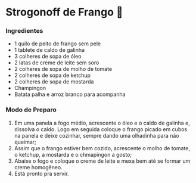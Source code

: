 # Strogonoff de Frango :chicken: ​​



### Ingredientes ###

- 1 quilo de peito de frango sem pele
- 1 tablete de caldo de galinha
- 3 colheres de sopa de óleo
- 2 latas de creme de leite sem soro
- 2 colheres de sopa de molho de tomate
- 2 colheres de sopa de ketchup
- 2 colheres de sopa de mostarda
- Champingon
- Batata palha e arroz branco para acompanha



### Modo de Preparo ###

1. Em uma panela a fogo médio, acrescente o óleo e o caldo de galinha e, dissolva o caldo. Logo em seguida coloque o frango picado em cubos na panela e deixe cozinhar, sempre dando uma olhadinha para não queimar;
2. Assim que o frango estiver bem cozido, acrescente o molho de tomate, o ketchup, a mostarda e o chmapingon a gosto;
3. Abaixe o fogo e coloque o creme de leite e mexa bem até se formar um creme homogêneo.
4. Está pronto pra servir.

